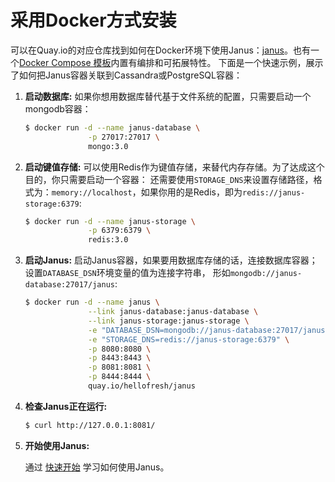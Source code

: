 # 采用Docker方式安装

可以在Quay.io的对应仓库找到如何在Docker环境下使用Janus：[janus](https://quay.io/repository/hellofresh/janus)。也有一个[Docker Compose 模板](https://github.com/hellofresh/janus/blob/master/docker-compose.yml)内置有编排和可拓展特性。
下面是一个快速示例，展示了如何把Janus容器关联到Cassandra或PostgreSQL容器：

1. **启动数据库:**
    如果你想用数据库替代基于文件系统的配置，只需要启动一个mongodb容器：

    ```bash
    $ docker run -d --name janus-database \
                  -p 27017:27017 \
                  mongo:3.0
    ```

2. **启动键值存储:**
    可以使用Redis作为键值存储，来替代内存存储。为了达成这个目的，你只需要启动一个容器：
    还需要使用`STORAGE_DNS`来设置存储路径，格式为：`memory://localhost`，如果你用的是Redis，即为`redis://janus-storage:6379`:

    ```bash
    $ docker run -d --name janus-storage \
                  -p 6379:6379 \
                  redis:3.0
    ```


3. **启动Janus:**
    启动Janus容器，如果要用数据库存储的话，连接数据库容器；设置`DATABASE_DSN`环境变量的值为连接字符串，
    形如`mongodb://janus-database:27017/janus`:
    
    ```bash
    $ docker run -d --name janus \
                  --link janus-database:janus-database \
                  --link janus-storage:janus-storage \
                  -e "DATABASE_DSN=mongodb://janus-database:27017/janus" \
                  -e "STORAGE_DNS=redis://janus-storage:6379" \
                  -p 8080:8080 \
                  -p 8443:8443 \
                  -p 8081:8081 \
                  -p 8444:8444 \
                  quay.io/hellofresh/janus
    ```

3. **检查Janus正在运行:**

    ```bash
    $ curl http://127.0.0.1:8081/
    ```

4. **开始使用Janus:**

    通过 [快速开始](/docs/getting-started/README.md) 学习如何使用Janus。
